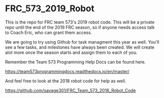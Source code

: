 # FRC_573_2019_Robot

This is the repo for FRC team 573's 2019 robot code. This will be a private repo until the end of the 2019 FRC season, so if anyone needs access talk to Coach Eric, who can grant them access. 

We are going to try using Github for task managment this year as well. You'll see a few tasks, and milestones have always been created. We will create alot more once the season starts and assign them to each of you.

Remember the Team 573 Programming Help Docs can be found here.

https://team573programmingdocs.readthedocs.io/en/master/

And feel free to look at the 2018 robot code for help as well.

https://github.com/savage301/FRC_Team_573_2018_Robot_Code
